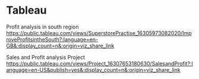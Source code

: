 # Tableau
Profit analysis in south region
https://public.tableau.com/views/SuperstorePractise_16305973082020/ImproveProfitsintheSouth?:language=en-GB&:display_count=n&:origin=viz_share_link

Sales and Profit analysis Project
https://public.tableau.com/views/Project_16307653180630/SalesandProfit?:language=en-US&publish=yes&:display_count=n&:origin=viz_share_link
